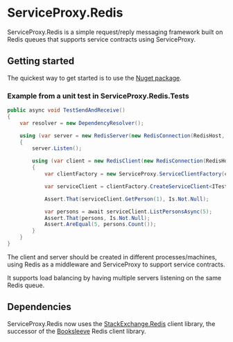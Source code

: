 ServiceProxy.Redis
============

ServiceProxy.Redis is a simple request/reply messaging framework built on Redis queues that supports service contracts using ServiceProxy.

## Getting started

The quickest way to get started is to use the [Nuget package][serviceproxy.redis-nuget].

### Example from a unit test in ServiceProxy.Redis.Tests

```c#
public async void TestSendAndReceive()
{
    var resolver = new DependencyResolver();

    using (var server = new RedisServer(new RedisConnection(RedisHost, RedisPort, RedisPassword), ServerQueue, new ServiceFactory(resolver)))
    {
        server.Listen();

        using (var client = new RedisClient(new RedisConnection(RedisHost, RedisPort, RedisPassword), ClientQueue, ServerQueue))
        {
            var clientFactory = new ServiceProxy.ServiceClientFactory(client);

            var serviceClient = clientFactory.CreateServiceClient<ITestService2>();

            Assert.That(serviceClient.GetPerson(1), Is.Not.Null);

            var persons = await serviceClient.ListPersonsAsync(5);
            Assert.That(persons, Is.Not.Null);
            Assert.AreEqual(5, persons.Count());
        }
    }
}
```

The client and server should be created in different processes/machines, using Redis as a middleware and ServiceProxy to support service contracts.

It supports load balancing by having multiple servers listening on the same Redis queue.

## Dependencies

ServiceProxy.Redis now uses the [StackExchange.Redis][stackexchange.redis-github] client library, the successor of the [Booksleeve][booksleeve-home] Redis client library.

[serviceproxy.redis-nuget]: http://www.nuget.org/packages/ServiceProxy.Redis
[booksleeve-home]: https://code.google.com/p/booksleeve/
[stackexchange.redis-github]: https://github.com/StackExchange/StackExchange.Redis
